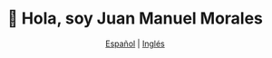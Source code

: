 <div align="center">

# 👋 Hola, soy Juan Manuel Morales

[Español](es/README_es.md) | [Inglés](en/README_en.md)

</div>